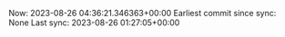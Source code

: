 Now: 2023-08-26 04:36:21.346363+00:00 Earliest commit since sync: None Last sync: 2023-08-26 01:27:05+00:00
